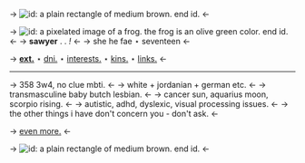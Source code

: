 -> ![id: a plain rectangle of medium brown. end id.](https://cdn.discordapp.com/attachments/1028758470498996305/1046654551173902346/unknown.png) <-


-> ![id: a pixelated image of a frog. the frog is an olive green color. end id.](https://media.discordapp.net/attachments/1028758470498996305/1046655143606759515/image-removebg-preview5.png) <- 
-> **sawyer**  . . *!* <-
-> she he fae ⋆ seventeen <- 

-> [**ext.**](https://rentry.co/glendower) ⋆ [dni.](https://rentry.co/forewarned) ⋆ [interests.](https://rentry.co/eugenides) ⋆ [kins.](https://rentry.co/sargent) ⋆ [links.](https://rentry.co/demigod) <-

***

-> 358 3w4, no clue mbti. <-
-> white + jordanian + german etc. <-
-> transmasculine baby butch lesbian. <-
-> cancer sun, aquarius moon, scorpio rising. <-
-> autistic, adhd, dyslexic, visual processing issues. <-
-> the other things i have don't concern you - don't ask. <-

-> [even more.](https://rentry.co/herondales) <-

-> ![id: a plain rectangle of medium brown. end id.](https://cdn.discordapp.com/attachments/1028758470498996305/1046654551173902346/unknown.png) <-
